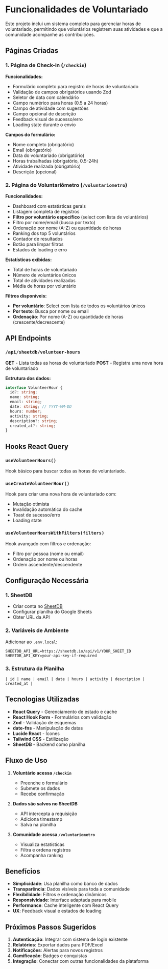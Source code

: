 # Funcionalidades de Voluntariado

Este projeto inclui um sistema completo para gerenciar horas de voluntariado, permitindo que voluntários registrem suas atividades e que a comunidade acompanhe as contribuições.

## Páginas Criadas

### 1. Página de Check-in (`/checkin`)

**Funcionalidades:**
- Formulário completo para registro de horas de voluntariado
- Validação de campos obrigatórios usando Zod
- Seletor de data com calendário
- Campo numérico para horas (0.5 a 24 horas)
- Campo de atividade com sugestões
- Campo opcional de descrição
- Feedback visual de sucesso/erro
- Loading state durante o envio

**Campos do formulário:**
- Nome completo (obrigatório)
- Email (obrigatório)
- Data do voluntariado (obrigatório)
- Horas trabalhadas (obrigatório, 0.5-24h)
- Atividade realizada (obrigatório)
- Descrição (opcional)

### 2. Página do Voluntariômetro (`/voluntariometro`)

**Funcionalidades:**
- Dashboard com estatísticas gerais
- Listagem completa de registros
- **Filtro por voluntário específico** (select com lista de voluntários)
- Filtro por nome/email (busca por texto)
- Ordenação por nome (A-Z) ou quantidade de horas
- Ranking dos top 5 voluntários
- Contador de resultados
- Botão para limpar filtros
- Estados de loading e erro

**Estatísticas exibidas:**
- Total de horas de voluntariado
- Número de voluntários únicos
- Total de atividades realizadas
- Média de horas por voluntário

**Filtros disponíveis:**
- **Por voluntário**: Select com lista de todos os voluntários únicos
- **Por texto**: Busca por nome ou email
- **Ordenação**: Por nome (A-Z) ou quantidade de horas (crescente/decrescente)

## API Endpoints

### `/api/sheetdb/volunteer-hours`

**GET** - Lista todas as horas de voluntariado
**POST** - Registra uma nova hora de voluntariado

**Estrutura dos dados:**
```typescript
interface VolunteerHour {
  id?: string;
  name: string;
  email: string;
  date: string; // YYYY-MM-DD
  hours: number;
  activity: string;
  description?: string;
  created_at?: string;
}
```

## Hooks React Query

### `useVolunteerHours()`
Hook básico para buscar todas as horas de voluntariado.

### `useCreateVolunteerHour()`
Hook para criar uma nova hora de voluntariado com:
- Mutação otimista
- Invalidação automática do cache
- Toast de sucesso/erro
- Loading state

### `useVolunteerHoursWithFilters(filters)`
Hook avançado com filtros e ordenação:
- Filtro por pessoa (nome ou email)
- Ordenação por nome ou horas
- Ordem ascendente/descendente

## Configuração Necessária

### 1. SheetDB
- Criar conta no [SheetDB](https://sheetdb.io)
- Configurar planilha do Google Sheets
- Obter URL da API

### 2. Variáveis de Ambiente
Adicionar ao `.env.local`:
```env
SHEETDB_API_URL=https://sheetdb.io/api/v1/YOUR_SHEET_ID
SHEETDB_API_KEY=your-api-key-if-required
```

### 3. Estrutura da Planilha
```
| id | name | email | date | hours | activity | description | created_at |
```

## Tecnologias Utilizadas

- **React Query** - Gerenciamento de estado e cache
- **React Hook Form** - Formulários com validação
- **Zod** - Validação de esquemas
- **date-fns** - Manipulação de datas
- **Lucide React** - Ícones
- **Tailwind CSS** - Estilização
- **SheetDB** - Backend como planilha

## Fluxo de Uso

1. **Voluntário acessa `/checkin`**
   - Preenche o formulário
   - Submete os dados
   - Recebe confirmação

2. **Dados são salvos no SheetDB**
   - API intercepta a requisição
   - Adiciona timestamp
   - Salva na planilha

3. **Comunidade acessa `/voluntariometro`**
   - Visualiza estatísticas
   - Filtra e ordena registros
   - Acompanha ranking

## Benefícios

- **Simplicidade**: Usa planilha como banco de dados
- **Transparência**: Dados visíveis para toda a comunidade
- **Flexibilidade**: Filtros e ordenação dinâmicos
- **Responsividade**: Interface adaptada para mobile
- **Performance**: Cache inteligente com React Query
- **UX**: Feedback visual e estados de loading

## Próximos Passos Sugeridos

1. **Autenticação**: Integrar com sistema de login existente
2. **Relatórios**: Exportar dados para PDF/Excel
3. **Notificações**: Alertas para novos registros
4. **Gamificação**: Badges e conquistas
5. **Integração**: Conectar com outras funcionalidades da plataforma 
